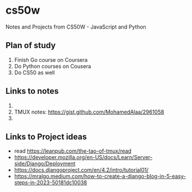 # cs50w
Notes and Projects from CS50W - JavaScript and Python

## Plan of study
1. Finish Go course on Coursera
2.  Do Python courses on Cousera
3. Do CS50 as well

## Links to notes ## 
1. 
2.  TMUX notes: https://gist.github.com/MohamedAlaa/2961058
3. 

## Links to Project ideas ##
- read https://leanpub.com/the-tao-of-tmux/read
- https://developer.mozilla.org/en-US/docs/Learn/Server-side/Django/Deployment
- https://docs.djangoproject.com/en/4.2/intro/tutorial01/
- https://mralgo.medium.com/how-to-create-a-django-blog-in-5-easy-steps-in-2023-50181dc10038


